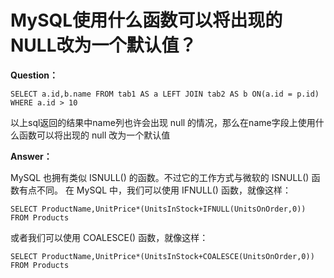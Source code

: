 # MySQL使用什么函数可以将出现的NULL改为一个默认值？

**Question：**

```mysql
SELECT a.id,b.name FROM tab1 AS a LEFT JOIN tab2 AS b ON(a.id = p.id) WHERE a.id > 10
```

以上sql返回的结果中name列也许会出现 null 的情况，那么在name字段上使用什么函数可以将出现的 null 改为一个默认值

**Answer：**

MySQL 也拥有类似 ISNULL() 的函数。不过它的工作方式与微软的 ISNULL() 函数有点不同。
在 MySQL 中，我们可以使用 IFNULL() 函数，就像这样：

```mysql
SELECT ProductName,UnitPrice*(UnitsInStock+IFNULL(UnitsOnOrder,0)) FROM Products
```

或者我们可以使用 COALESCE() 函数，就像这样：

```mysql
SELECT ProductName,UnitPrice*(UnitsInStock+COALESCE(UnitsOnOrder,0)) FROM Products
```
